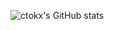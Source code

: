 ![ctokx's GitHub stats](https://github-readme-stats.vercel.app/api?username=ctokx&show_icons=true&theme=radical)

